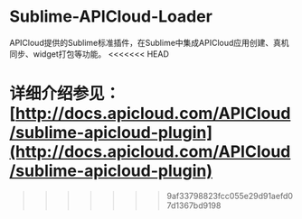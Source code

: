 # Sublime-APICloud-Loader
APICloud提供的Sublime标准插件，在Sublime中集成APICloud应用创建、真机同步、widget打包等功能。
<<<<<<< HEAD

详细介绍参见：[http://docs.apicloud.com/APICloud/sublime-apicloud-plugin](http://docs.apicloud.com/APICloud/sublime-apicloud-plugin)
=======
>>>>>>> 9af33798823fcc055e29d91aefd07d1367bd9198
